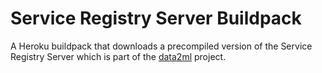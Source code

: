 Service Registry Server Buildpack
==================================

A Heroku buildpack that downloads a precompiled version of the Service Registry Server which is part of
the [data2ml](https://www.data2ml.com.au/) project.
